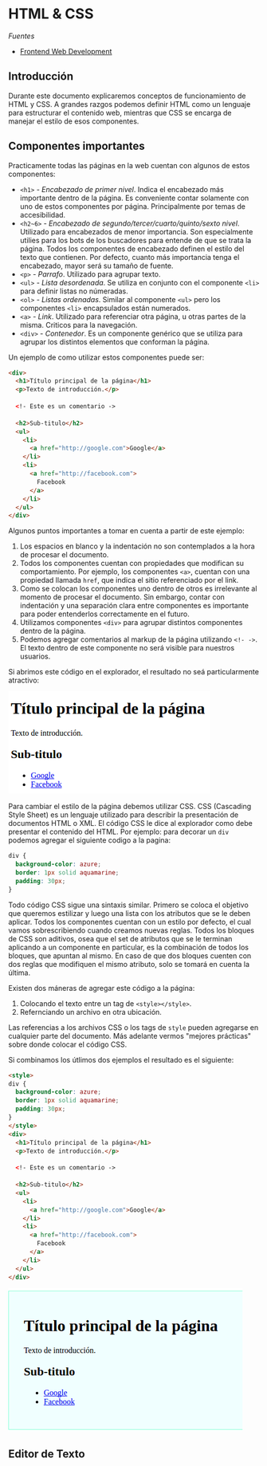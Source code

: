 HTML & CSS
===

*Fuentes*

- [Frontend Web Development](https://courses.thinkful.com/gh-studentv2/course/0)

Introducción
---

Durante este documento explicaremos conceptos de funcionamiento de HTML y CSS. A
grandes razgos podemos definir HTML como un lenguaje para estructurar el
contenido web, mientras que CSS se encarga de manejar el estilo de esos
componentes.

Componentes importantes
---

Practicamente todas las páginas en la web cuentan con algunos de estos
componentes:

- `<h1>` - _Encabezado de primer nivel_. Indica el encabezado más importante
dentro de la página. Es conveniente contar solamente con uno de estos componentes 
por página. Principalmente por temas de accesibilidad.
- `<h2~6>` - _Encabezado de segundo/tercer/cuarto/quinto/sexto nivel_. Utilizado
para encabezados de menor importancia. Son especialmente utilies para los bots
de los buscadores para entende de que se trata la página. Todos los componentes
de encabezado definen el estilo del texto que contienen. Por defecto, cuanto más
importancia tenga el encabezado, mayor será su tamaño de fuente.
- `<p>` - _Parrafo_. Utilizado para agrupar texto.
- `<ul>` - _Lista desordenada_. Se utiliza en conjunto con el componente `<li>`
para definir listas no númeradas.
- `<ol>` - _Listas ordenadas_. Similar al componente `<ul>` pero los componentes
`<li>` encapsulados están numerados.
- `<a>` - _Link_. Utilizado para referenciar otra página, u otras partes de la
misma. Criticos para la navegación.
- `<div>` - _Contenedor_. Es un componente genérico que se utiliza para agrupar
los distintos elementos que conforman la página.

Un ejemplo de como utilizar estos componentes puede ser:

```html
<div>
  <h1>Título principal de la página</h1>
  <p>Texto de introducción.</p>

  <!- Este es un comentario ->
  
  <h2>Sub-titulo</h2>
  <ul>
    <li>
      <a href="http://google.com">Google</a>
    </li>    
    <li>
      <a href="http://facebook.com">
        Facebook
      </a>
    </li>    
  </ul>
</div>
```

Algunos puntos importantes a tomar en cuenta a partir de este ejemplo:

1. Los espacios en blanco y la indentación no son contemplados a la hora de
	 procesar el documento.
2. Todos los componentes cuentan con propiedades que modifican su
	 comportamiento. Por ejemplo, los componentes `<a>`, cuentan con una propiedad
	 llamada `href`, que indica el sitio referenciado por el link.
3. Como se colocan los componentes uno dentro de otros es irrelevante al momento
	 de procesar el documento. Sin embargo, contar con indentación y una
	 separación clara entre componentes es importante para poder entenderlos correctamente en el futuro.
4. Utilizamos componentes `<div>` para agrupar distintos componentes dentro de la página.
5. Podemos agregar comentarios al markup de la página utilizando `<!- ->`. El texto dentro de este componente no será visible para nuestros usuarios.

Si abrimos este código en el explorador, el resultado no seá particularmente atractivo:

![basic.html](./images/basic.html.png)

Para cambiar el estilo de la página debemos utilizar CSS. CSS (Cascading Style Sheet) es un lenguaje utilizado para describir la presentación de documentos HTML o XML. El código CSS le dice al explorador como debe presentar el contenido del HTML. Por ejemplo: para decorar un `div` podemos agregar el siguiente codigo a la pagina:

```css
div {
  background-color: azure;
  border: 1px solid aquamarine;
  padding: 30px;
}
```

Todo código CSS sigue una sintaxis similar. Primero se coloca el objetivo que queremos estilizar y luego una lista con los atributos que se le deben aplicar. Todos los componentes cuentan con un estilo por defecto, el cual vamos sobrescribiendo cuando creamos nuevas reglas. Todos los bloques de CSS son aditivos, osea que el set de atributos que se le terminan aplicando a un componente en particular, es la combinación de todos los bloques, que apuntan al mismo. En caso de que dos bloques cuenten con dos reglas que modifiquen el mismo atributo, solo se tomará en cuenta la última.

Existen dos máneras de agregar este código a la página:

1. Colocando el texto entre un tag de `<style></style>`.
2. Refernciando un archivo en otra ubicación.

Las referencias a los archivos CSS o los tags de `style` pueden agregarse en cualquier parte del documento. Más adelante vermos "mejores prácticas" sobre donde colocar el código CSS.

Si combinamos los útlimos dos ejemplos el resultado es el siguiente:

```html
<style>
div {
  background-color: azure;
  border: 1px solid aquamarine;
  padding: 30px;
}
</style>
<div>
  <h1>Título principal de la página</h1>
  <p>Texto de introducción.</p>

  <!- Este es un comentario ->
  
  <h2>Sub-titulo</h2>
  <ul>
    <li>
      <a href="http://google.com">Google</a>
    </li>    
    <li>
      <a href="http://facebook.com">
        Facebook
      </a>
    </li>    
  </ul>
</div>
```

![basic.2.html](./images/basic.html.2.png)

Editor de Texto
---

































